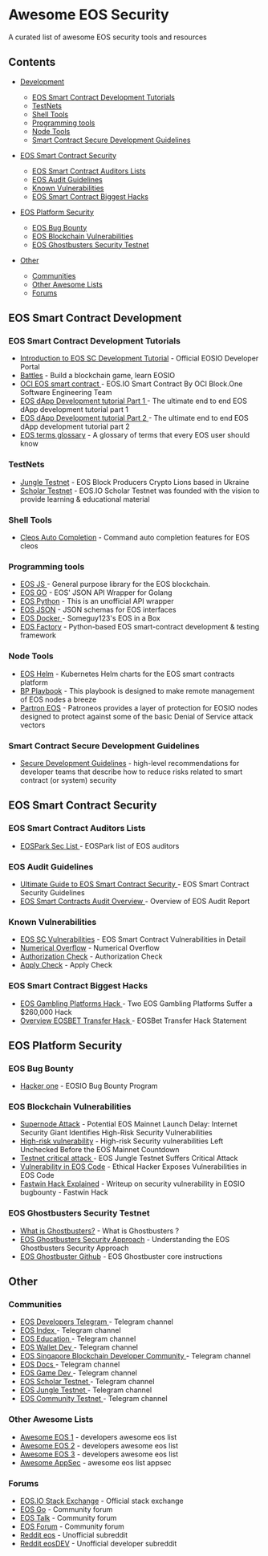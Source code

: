 # Awesome EOS Security

A curated list of awesome EOS security tools and resources

## Contents

* [Development](#eos-smart-contract-development)
    * [EOS Smart Contract Development Tutorials](#eos-smart-contract-development-tutorials)
    * [TestNets](#testnets)
    * [Shell Tools](#shell-tools)
    * [Programming tools](#programming-tools)
    * [Node Tools](#node-tools)
    * [Smart Contract Secure Development Guidelines](#smart-contract-secure-development-guidelines)


* [EOS Smart Contract Security](#eos-smart-contract-security)
    * [EOS Smart Contract Auditors Lists](#eos-smart-contract-auditors-lists)
    * [EOS Audit Guidelines](#eos-audit-guidelines)
    * [Known Vulnerabilities](#known-vulnerabilities)
    * [EOS Smart Contract Biggest Hacks](#eos-smart-contract-biggest-hacks)


* [EOS Platform Security](#eos-platform-security)
    * [EOS Bug Bounty](#eos-bug-bounty)
    * [EOS Blockchain Vulnerabilities ](#eos-blockchain-vulnerabilities)
    * [EOS Ghostbusters Security Testnet](#eos-ghostbusters-security-testnet)


* [Other](#other)
    * [Communities](#communities)
    * [Other Awesome Lists](#other-awesome-lists)
    * [Forums](#forums)


## EOS Smart Contract Development

### EOS Smart Contract Development Tutorials
* [Introduction to EOS SC Development Tutorial](https://developers.eos.io/eosio-home/docs) - Official EOSIO Developer Portal
* [Battles](https://battles.eos.io) - Build a blockchain game, learn EOSIO
* [OCI EOS smart contract ](https://objectcomputing.com/resources/publications/sett/february-2018-eos-smart-contracts) - EOS.IO Smart Contract By OCI Block.One Software Engineering Team
* [EOS dApp Development tutorial Part 1 ](https://infinitexlabs.com/eos-development-tutorial-part-1/) - The ultimate end to end EOS dApp development tutorial part 1
* [EOS dApp Development tutorial Part 2 ](https://infinitexlabs.com/eos-development-tutorial-part-2/) - The ultimate end to end EOS dApp development tutorial part 2
* [EOS terms glossary](https://www.eoscanada.com/en/abc-eos) - A glossary of terms that every EOS user should know

### TestNets
* [Jungle Testnet](https://github.com/CryptoLions/EOS-Jungle-Testnet) - EOS Block Producers Crypto Lions based in Ukraine
* [Scholar Testnet](https://steemit.com/eos/@eosnation/eos-io-scholar-testnet) - EOS.IO Scholar Testnet was founded with the vision to provide learning & educational material

### Shell Tools
* [Cleos Auto Completion](https://github.com/Hexlant/cleos-auto-completion) - Command auto completion features for EOS cleos

### Programming tools
* [EOS JS ](https://github.com/EOSIO/eosjs) - General purpose library for the EOS blockchain.
* [EOS GO](https://github.com/eoscanada/eos-go) - EOS' JSON API Wrapper for Golang
* [EOS Python](https://github.com/Netherdrake/py-eos-api) - This is an unofficial API wrapper
* [EOS JSON](https://github.com/EOSIO/eosjs-json) - JSON schemas for EOS interfaces
* [EOS Docker ](https://github.com/Someguy123/eos-docker) - Someguy123's EOS in a Box
* [EOS Factory](https://github.com/tokenika/eosfactory) - Python-based EOS smart-contract development & testing framework

### Node Tools
* [EOS Helm](https://github.com/activeeos/eos-helm) - Kubernetes Helm charts for the EOS smart contracts platform
* [BP Playbook](https://github.com/eosdetroit/bp-playbook) - This playbook is designed to make remote management of EOS nodes a breeze
* [Partron EOS](https://github.com/EOSIO/patroneos) - Patroneos provides a layer of protection for EOSIO nodes designed to protect against some of the basic Denial of Service attack vectors

### Smart Contract Secure Development Guidelines
* [Secure Development Guidelines](https://github.com/hknio/SCSDG) - high-level recommendations for developer teams that describe how to reduce risks related to smart contract (or system) security

## EOS Smart Contract Security

### EOS Smart Contract Auditors Lists
* [EOSPark Sec List ](https://eospark.com/sec) - EOSPark list of EOS auditors

### EOS Audit Guidelines
* [Ultimate Guide to EOS Smart Contract Security ](https://blockgeeks.com/guides/eos-smart-contract-security/) - EOS Smart Contract Security Guidelines
* [EOS Smart Contracts Audit Overview ](https://hub.hacken.io/blog/eos-smart-contracts-audit-overview) - Overview of EOS Audit Report

### Known Vulnerabilities
* [EOS SC Vulnerabilities](https://www.apriorit.com/dev-blog/553-eos-smart-contract-vulnerability) - EOS Smart Contract Vulnerabilities in Detail
* [Numerical Overflow](https://github.com/slowmist/eos-smart-contract-security-best-practices/blob/master/README_EN.md#numerical-overflow) - Numerical Overflow
* [Authorization Check](https://github.com/slowmist/eos-smart-contract-security-best-practices/blob/master/README_EN.md#authorization-check) - Authorization Check
* [Apply Check](https://github.com/slowmist/eos-smart-contract-security-best-practices/blob/master/README_EN.md#apply-check) - Apply Check

### EOS Smart Contract Biggest Hacks
* [EOS Gambling Platforms Hack ](https://toshitimes.com/two-eos-gambling-platforms-suffer-a-260000-hack/) - Two EOS Gambling Platforms Suffer a $260,000 Hack
* [Overview EOSBET Transfer Hack ](https://medium.com/@eosbetcasino/eosbet-transfer-hack-statement-31a3be4f5dcf) - EOSBet Transfer Hack Statement


## EOS Platform Security

### EOS Bug Bounty
* [Hacker one](https://hackerone.com/eosio) - EOSIO Bug Bounty Program

### EOS Blockchain Vulnerabilities
* [Supernode Attack](https://cryptoslate.com/potential-eos-mainnet-launch-delay-internet-security-giant-identifies-high-risk-security-vulnerabilities/) - Potential EOS Mainnet Launch Delay: Internet Security Giant Identifies High-Risk Security Vulnerabilities
* [High-risk vulnerability](https://www.reddit.com/r/eos/comments/8qqinu/highrisk_security_vulnerabilities_left_unchecked/) - High-risk Security vulnerabilities Left Unchecked Before the EOS Mainnet Countdown
* [Testnet critical attack ](https://unhashed.com/cryptocurrency-news/eos-jungle-testnet-critical-attack/) - EOS Jungle Testnet Suffers Critical Attack
* [Vulnerability in EOS Code](https://cryptoslate.com/ethical-hacker-exposes-vulnerabilities-in-eos-code/) - Ethical Hacker Exposes Vulnerabilities in EOS Code
* [Fastwin Hack Explained](https://medium.com/@peckshield/fastwin-hack-explained-block-one-releases-stealthy-patches-against-critical-flaws-78c599071f95) - Writeup on security vulnerability in EOSIO bugbounty - Fastwin Hack

### EOS Ghostbusters Security Testnet
* [What is Ghostbusters?](https://www.hkeos.com/Ghostbusters) - What is Ghostbusters ?
* [EOS Ghostbusters Security Approach](https://steemit.com/eos/@eosrio/understanding-the-eos-ghostbusters-security-approach) - Understanding the EOS Ghostbusters Security Approach
* [EOS Ghostbuster Github](https://github.com/HKEOS/Ghostbusters-Testnet) - EOS Ghostbuster core instructions

## Other

### Communities
* [EOS Developers Telegram ](https://t.me/joinchat/EaEnSUPktgfoI-XPfMYtcQ) - Telegram channel
* [EOS Index ](https://t.me/eosindex) - Telegram channel
* [EOS Education ](https://t.me/EOSEDU) - Telegram channel
* [EOS Wallet Dev ](https://t.me/eoswalletdev) - Telegram channel
* [EOS Singapore Blockchain Developer Community ](https://t.me/letsbuildeos) - Telegram channel
* [EOS Docs ](https://t.me/eosdocs) - Telegram channel
* [EOS Game Dev ](https://t.me/EosGameDevelopers) - Telegram channel
* [EOS Scholar Testnet ](https://t.me/ScholarTestnet) - Telegram channel
* [EOS Jungle Testnet ](https://t.me/jungletestnet) - Telegram channel
* [EOS Community Testnet ](https://t.me/CommunityTestnet) - Telegram channel

### Other Awesome Lists
* [Awesome EOS 1](https://github.com/eostea/awesome-eos) - developers awesome eos list
* [Awesome EOS 2](https://github.com/ptalmeida/awesome-EOS) - developers awesome eos list
* [Awesome EOS 3](https://github.com/Netherdrake/awesome-eos) - developers awesome eos list
* [Awesome AppSec](https://github.com/paragonie/awesome-appsec) - awesome eos list appsec

### Forums
* [EOS.IO Stack Exchange](https://eosio.stackexchange.com) - Official stack exchange
* [EOS Go](https://forums.eosgo.io/) - Community forum
* [EOS Talk](https://eostalk.io) - Community forum
* [EOS Forum](https://eosforum.org/) - Community forum
* [Reddit eos](https://www.reddit.com/r/eos/) - Unofficial subreddit
* [Reddit eosDEV](https://www.reddit.com/r/eosDEV/) - Unofficial developer subreddit
